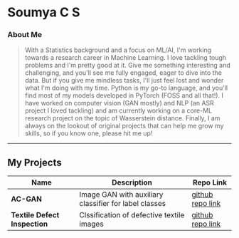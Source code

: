 # Soumya C S

### About Me

> With a Statistics background and a focus on ML/AI, I'm working towards a research career in Machine Learning. I love tackling tough problems and I'm pretty good at it. Give me something interesting and challenging, and you'll see me fully engaged, eager to dive into the data. But if you give me mindless tasks, I'll just feel lost and wonder what I'm doing with my time. Python is my go-to language, and you'll find most of my models developed in PyTorch (FOSS and all that!). I have worked on computer vision (GAN mostly) and NLP (an ASR project I loved tackling) and am currently working on a core-ML research project on the topic of Wasserstein distance. Finally, I am always on the lookout of original projects that can help me grow my skills, so if you know one, please hit me up!

---

## My Projects

| Name                | Description                                                                                         | Repo Link                                                      |
|---------------------|---------------------------------------------------------------------------|----------------------------------------------------------------|
| **AC-GAN**        | Image GAN with auxiliary classifier for label classes                                                 | [github repo link](https://github.com/soucs/ac-gans)   |
| **Textile Defect Inspection**        | Clssification of defective textile images    | [github repo link](https://github.com/soucs/textile-defect-inspection) |

<!---
### Portfolio Highlights

#### Leadership and Influence:

- Led a team of 5 developers in delivering a complex drop-shiping platform ahead of schedule.
- Organized and hosted 2 tech meetups in the local developer community.

#### Networking:

- Strong networking skills demonstrated through active participation in industry conferences such as Huddle Globa.
- Co-founder of [Petagon](https://www.pentagon.com/group) a community of hackers, which has grown to 10 members.


#### Career Plan:

- In the immediate term, I plan to mentor junior developers and organize workshops to foster tech talent in Kerala.
- In the long term, I aim to launch a tech startup focused on sustainable solutions in Kerala.

#### Thoughts on Kerala's Tech Ecosystem:

- Kerala has the potential to excel in the technology startup ecosystem by nurturing local talent, fostering innovation, and creating a supportive environment for startups.
- Collaboration between academia, government, and industry will be key to achieving this vision.

#### History of Open Source Contributions:

- Contributed to the open-source project [Mulearn](https://github.com/gtech-mulearn/mulearn) by implementing feature Push Notification.
- Actively maintain a popular open-source library for web development tools used by developers worldwide.

#### History of Community Engagement:

- Regularly answer technical questions on Stack Overflow, with a reputation score of 2k.
- Active participant in the [Gtech Mulearn](https://discord.gg/tech-community) where I help newcomers and share my knowledge.

#### Highly Visible Technical Content:

- Authored a technical blog post on [Linkedin](https://linkedin.com/vishakh-abhayan) that received 126k views and 3000+ Reactions.
- Created a video on YouTube explaining advanced software architecture, with a total of 13 views.

#### Highly Used Software Tools:

- Developed a web-based Task management tool called [TodoNow](https://github.com/vishakh-abhayan/TodoNow) used by 2000+ users.

#### Competitive Website Profiles:

- Active member on HackerRank with a 145k ranking in Data Structures.
- Kaggle profile showcasing 3 completed data science projects.


---
-->
